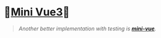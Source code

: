 # 🎉[Mini Vue3](https://github.com/raingrain/mini-vue3/)🎉

> *Another better implementation with testing is **[mini-vue](https://github.com/cuixiaorui/mini-vue)**.*
